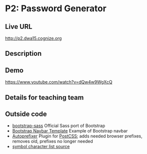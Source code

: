 # P2: Password Generator

## Live URL
<http://p2.dwa15.cognize.org>

## Description

## Demo
<https://www.youtube.com/watch?v=dQw4w9WgXcQ>

## Details for teaching team

## Outside code
* [bootstrap-sass](https://github.com/twbs/bootstrap-sass) Official Sass port of Bootstrap 
* [Bootstrap Navbar Template](http://getbootstrap.com/examples/navbar/) Example of Bootstrap navbar
* [Autoprefixer](https://github.com/postcss/autoprefixer) Plugin for [PostCSS](https://github.com/postcss/postcss); adds needed browser prefixes, removes old, prefixes no longer needed
* [symbol character list source](http://windows.microsoft.com/en-us/windows-vista/tips-for-creating-a-strong-password)